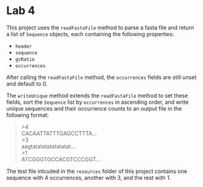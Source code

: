 # Lab 4

This project uses the `readFastaFile` method to parse a fasta file and return a list of `Sequence` objects, each containing the following properties:
- `header`
- `sequence`
- `gcRatio`
- `occurrences`

After calling the `readFastaFile` method, the `occurrences` fields are still unset and default to 0.  

The `writeUnique` method extends the `readFastaFile` method to set these fields, sort the `Sequence` list by `occurrences` in ascending order, and write unique sequences and their occurrence counts to an output file in the following format:  
>\>4\
CACAATTATTTGAGCCTTTA...  
\>3\
aagtatatatatatatatat...  
\>1\
ATCGGGTGCCACGTCCCGGT...  

The test file inlcuded in the `resources` folder of this project contains one sequence with 4 occurrences, another with 3, and the rest with 1.